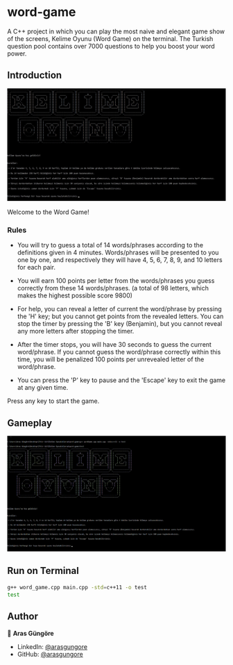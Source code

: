 # word-game

A C++ project in which you can play the most naive and elegant game show of the screens, Kelime Oyunu (Word Game) on the terminal. The Turkish question pool contains over 7000 questions to help you boost your word power.



## Introduction

<p align="center">
    <img alt="Screenshot" src="https://github.com/arasgungore/word-game/blob/main/Screenshots/title_screen.jpg" width="1000">
</p>

Welcome to the Word Game!


### Rules

- You will try to guess a total of 14 words/phrases according to the definitions given in 4 minutes.
Words/phrases will be presented to you one by one, and respectively they will have 4, 5, 6, 7, 8, 9, and 10 letters for each pair.

- You will earn 100 points per letter from the words/phrases you guess correctly from these 14 words/phrases.
(a total of 98 letters, which makes the highest possible score 9800)

- For help, you can reveal a letter of current the word/phrase by pressing the 'H' key; but you cannot get points from the revealed letters.
You can stop the timer by pressing the 'B' key (Benjamin), but you cannot reveal any more letters after stopping the timer.

- After the timer stops, you will have 30 seconds to guess the current word/phrase. If you cannot guess the word/phrase correctly within this time,
you will be penalized 100 points per unrevealed letter of the word/phrase.

- You can press the 'P' key to pause and the 'Escape' key to exit the game at any given time.

Press any key to start the game.



## Gameplay

<p align="center">
    <img alt="Screenshot" src="https://github.com/arasgungore/word-game/blob/main/Screenshots/gameplay.gif" width="1000">
</p>



## Run on Terminal

```sh
g++ word_game.cpp main.cpp -std=c++11 -o test
test
```



## Author

👤 **Aras Güngöre**

* LinkedIn: [@arasgungore](https://www.linkedin.com/in/arasgungore)
* GitHub: [@arasgungore](https://github.com/arasgungore)
